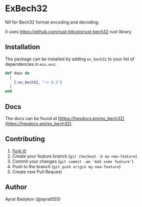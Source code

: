 # ExBech32

Nif for Bech32 format encoding and decoding.

It uses https://github.com/rust-bitcoin/rust-bech32 rust library

## Installation

The package can be installed by adding `ex_bech32` to your list of dependencies in `mix.exs`:

```elixir
def deps do
  [
    {:ex_bech32, "~> 0.2"}
  ]
end
```

## Docs

The docs can be found at [https://hexdocs.pm/ex_bech32](https://hexdocs.pm/ex_bech32).

## Contributing

1. [Fork it!](https://github.com/ayrat555/ex_bech32)
2. Create your feature branch (`git checkout -b my-new-feature`)
3. Commit your changes (`git commit -am 'Add some feature'`)
4. Push to the branch (`git push origin my-new-feature`)
5. Create new Pull Request

## Author

Ayrat Badykov (@ayrat555)

